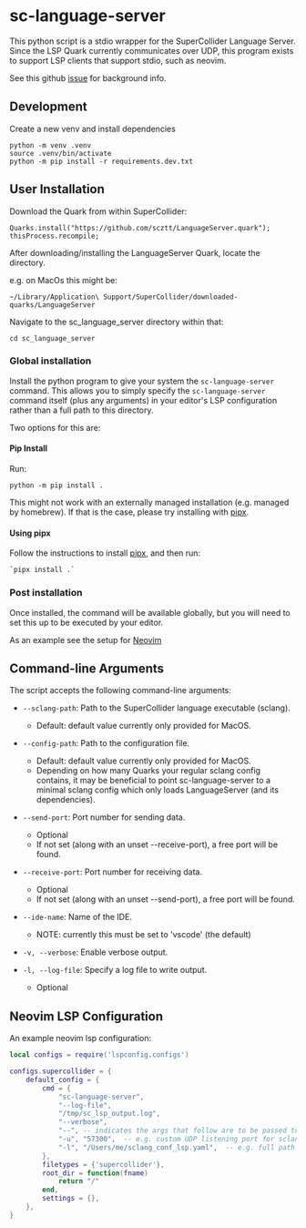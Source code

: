# sc-language-server

This python script is a stdio wrapper for the SuperCollider Language Server. Since the LSP Quark currently communicates
over UDP, this program exists to support LSP clients that support stdio, such as neovim.

See this github [issue](https://github.com/scztt/LanguageServer.quark/issues/9) for background info.

## Development

Create a new venv and install dependencies

    python -m venv .venv
    source .venv/bin/activate
    python -m pip install -r requirements.dev.txt

## User Installation

Download the Quark from within SuperCollider:

    Quarks.install("https://github.com/scztt/LanguageServer.quark");
    thisProcess.recompile;

After downloading/installing the LanguageServer Quark, locate the directory.

e.g. on MacOs this might be:

    ~/Library/Application\ Support/SuperCollider/downloaded-quarks/LanguageServer

Navigate to the sc_language_server directory within that:

    cd sc_language_server


### Global installation

Install the python program to give your system the `sc-language-server` command. This allows you to simply specify
the `sc-language-server` command itself (plus any arguments) in your editor's LSP configuration rather than a full path to this directory.

Two options for this are:

#### Pip Install

Run:

    python -m pip install .

This might not work with an externally managed installation (e.g. managed by homebrew). If that is the case, please try installing with [pipx](#using-pipx).

#### Using pipx

Follow the instructions to install [pipx](https://github.com/pypa/pipx), and then run:

    `pipx install .`

### Post installation

Once installed, the command will be available globally, but you will need to set this up to be executed by your editor.

As an example see the setup for [Neovim](#neovim-lsp-configuration)

## Command-line Arguments

The script accepts the following command-line arguments:

- `--sclang-path`: Path to the SuperCollider language executable (sclang).
  - Default: default value currently only provided for MacOS.

- `--config-path`: Path to the configuration file.
  - Default: default value currently only provided for MacOS.
  - Depending on how many Quarks your regular sclang config contains, it may be beneficial to point sc-language-server
    to a minimal sclang config which only loads LanguageServer (and its dependencies).

- `--send-port`: Port number for sending data.
  - Optional
  - If not set (along with an unset --receive-port), a free port will be found.

- `--receive-port`: Port number for receiving data.
  - Optional
  - If not set (along with an unset --send-port), a free port will be found.

- `--ide-name`: Name of the IDE.
  - NOTE: currently this must be set to 'vscode' (the default)

- `-v, --verbose`: Enable verbose output.

- `-l, --log-file`: Specify a log file to write output.
  - Optional

## Neovim LSP Configuration

An example neovim lsp configuration:

```lua
local configs = require('lspconfig.configs')

configs.supercollider = {
    default_config = {
        cmd = {
            "sc-language-server",
            "--log-file",
            "/tmp/sc_lsp_output.log",
            "--verbose",
            "--", -- indicates the args that follow are to be passed to sclang
            "-u", "57300",  -- e.g. custom UDP listening port for sclang
            "-l", "/Users/me/sclang_conf_lsp.yaml",  -- e.g. full path to config file
        },
        filetypes = {'supercollider'},
        root_dir = function(fname)
            return "/"
        end,
        settings = {},
    },
}
```
